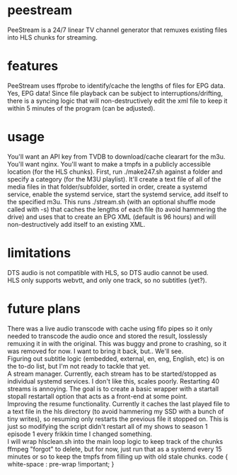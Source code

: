 # peestream
PeeStream is a 24/7 linear TV channel generator that remuxes existing files into HLS chunks for streaming. 

# features
PeeStream uses ffprobe to identify/cache the lengths of files for EPG data. Yes, EPG data! Since file playback can be subject to interruptions/drifting, there is a syncing logic that will non-destructively edit the xml file to keep it within 5 minutes of the program (can be adjusted).

# usage
You'll want an API key from TVDB to download/cache clearart for the m3u. You'll want nginx. You'll want to make a tmpfs in a publicly accessible location (for the HLS chunks).
First, run ./make247.sh against a folder and specify a category (for the M3U playlist). It'll create a text file of all of the media files in that folder/subfolder, sorted in order, create a systemd service, enable the systemd service, start the systemd service, add itself to the specified m3u.
This runs ./stream.sh (with an optional shuffle mode called with -s) that caches the lengths of each file (to avoid hammering the drive) and uses that to create an EPG XML (default is 96 hours) and will non-destructively add itself to an existing XML.

# limitations
DTS audio is not compatible with HLS, so DTS audio cannot be used. <br>
HLS only supports webvtt, and only one track, so no subtitles (yet?).

# future plans
There was a live audio transcode with cache using fifo pipes so it only needed to transcode the audio once and stored the result, losslessly remuxing it in with the original. This was buggy and prone to crashing, so it was removed for now. I want to bring it back, but.. We'll see.<br>
Figuring out subtitle logic (embedded, external, en, eng, English, etc) is on the to-do list, but I'm not ready to tackle that yet.<br>
A stream manager. Currently, each stream has to be started/stopped as individual systemd services. I don't like this, scales poorly. Restarting 40 streams is annoying. The goal is to create a basic wrapper with a startall stopall restartall option that acts as a front-end at some point.<br>
Improving the resume functionality. Currently it caches the last played file to a text file in the hls directory (to avoid hammering my SSD with a bunch of tiny writes), so resuming only restarts the previous file it stopped on. This is just so modifying the script didn't restart all of my shows to season 1 episode 1 every frikkin time I changed something.<br>
I will wrap hlsclean.sh into the main loop logic to keep track of the chunks ffmpeg "forgot" to delete, but for now, just run that as a systemd every 15 minutes or so to keep the tmpfs from filling up with old stale chunks.
code {
  white-space : pre-wrap !important;
}
